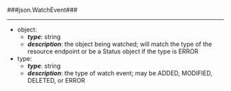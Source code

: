 ###json.WatchEvent###

---
* object: 
  * **_type_**: string
  * **_description_**: the object being watched; will match the type of the resource endpoint or be a Status object if the type is ERROR
* type: 
  * **_type_**: string
  * **_description_**: the type of watch event; may be ADDED, MODIFIED, DELETED, or ERROR
